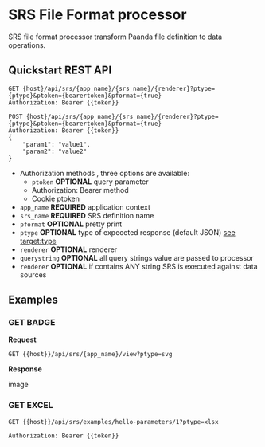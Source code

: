 # SRS File Format processor

SRS file format processor transform Paanda file definition to data operations. 

## Quickstart REST API

```http
GET {host}/api/srs/{app_name}/{srs_name}/{renderer}?ptype={ptype}&ptoken={bearertoken}&pformat={true}
Authorization: Bearer {{token}}
```

```http
POST {host}/api/srs/{app_name}/{srs_name}/{renderer}?ptype={ptype}&ptoken={bearertoken}&pformat={true}
Authorization: Bearer {{token}}
{
    "param1": "value1",
    "param2": "value2"
}
```

- Authorization methods , three options are available:
  - `ptoken`  **OPTIONAL** query parameter
  - Authorization: Bearer method
  - Cookie ptoken
- `app_name` **REQUIRED** application context 
- `srs_name` **REQUIRED** SRS definition name 
- `pformat`  **OPTIONAL** pretty print
- `ptype`  **OPTIONAL** type of expeceted response (default JSON)  [see target:type](/srs-api/08-targets.md#target-type)
- `renderer`  **OPTIONAL** renderer
- `querystring` **OPTIONAL** all query strings value are passed to processor
- `renderer`  **OPTIONAL** if  contains ANY string SRS is executed against data sources


## Examples


### GET  BADGE

**Request**

```http
GET {{host}}/api/srs/{app_name}/view?ptype=svg
```

**Response**

image


### GET EXCEL

```http
GET {{host}}/api/srs/examples/hello-parameters/1?ptype=xlsx

Authorization: Bearer {{token}}
```

